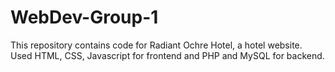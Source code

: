 # WebDev-Group-1
This repository contains code for Radiant Ochre Hotel, a hotel website.
Used HTML, CSS, Javascript for frontend and PHP and MySQL for backend.
